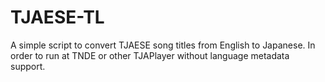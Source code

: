 # TJAESE-TL
A simple script to convert TJAESE song titles from English to Japanese. In order to run at TNDE or other TJAPlayer without language metadata support.
